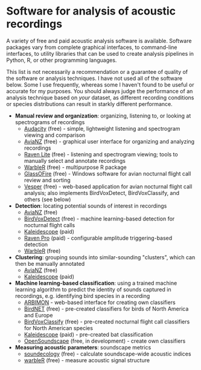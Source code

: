 # Software for analysis of acoustic recordings

A variety of free and paid acoustic analysis software is available. Software packages vary from complete graphical interfaces, to command-line interfaces, to utility libraries that can be used to create analysis pipelines in Python, R, or other programming languages. 

This list is not necessarily a recommendation or a guarantee of quality of the software or analysis techniques. I have not used all of the software below. Some I use frequently, whereas some I haven't found to be useful or accurate for my purposes. You should always judge the performance of an analysis technique based on *your* dataset, as different recording conditions or species distributions can result in starkly different performance.

* **Manual review and organization**: organizing, listening to, or looking at spectrograms of recordings
    * [Audacity](https://www.audacityteam.org/) (free) - simple, lightweight listening and spectrogram viewing and comparison
    * [AviaNZ](http://www.avianz.net/index.php) (free) - graphical user interface for organizing and analyzing recordings
    * [Raven Lite](https://ravensoundsoftware.com/software/raven-lite/) (free) - listening and spectrogram viewing; tools to manually select and annotate recordings
    * [WarbleR](https://marce10.github.io/warbleR/) (free) - multipurpose R package
    * [GlassOFire](http://www.oldbird.org/glassofire.htm) (free) - Windows software for avian nocturnal flight call review and sorting
    * [Vesper](https://github.com/HaroldMills/Vesper) (free) - web-based application for avian nocturnal flight call analysis; also implements BirdVoxDetect, BirdVoxClassify, and others (see below)
* **Detection**: locating potential sounds of interest in recordings
    * [AviaNZ](http://www.avianz.net/index.php) (free)
    * [BirdVoxDetect](https://github.com/BirdVox/birdvoxdetect) (free) - machine learning-based detection for nocturnal flight calls
    * [Kaleidescope](https://www.wildlifeacoustics.com/products/kaleidoscope-pro) (paid)
    * [Raven Pro](https://ravensoundsoftware.com/software/raven-pro) (paid) - configurable amplitude triggering-based detection
    * [WarbleR](https://marce10.github.io/warbleR/) (free)
* **Clustering**: grouping sounds into similar-sounding "clusters", which can then be manually annotated
    * [AviaNZ](http://www.avianz.net/index.php) (free)
    * [Kaleidescope](https://www.wildlifeacoustics.com/products/kaleidoscope-pro) (paid)
* **Machine learning-based classification**: using a trained machine learning algorithm to predict the identity of sounds captured in recordings, e.g. identifying bird species in a recording
    * [ARBIMON](https://arbimon.sieve-analytics.com/) - web-based interface for creating own classifiers
    * [BirdNET](https://github.com/kahst/BirdNET) (free) - pre-created classifiers for birds of North America and Europe
    * [BirdVoxClassify](https://github.com/BirdVox/birdvoxclassify) (free) - pre-created nocturnal flight call classifiers for North American species
    * [Kaleidescope](https://www.wildlifeacoustics.com/products/kaleidoscope-pro) (paid) - pre-created bat classification
    * [OpenSoundscape](https://github.com/ktizeslab/opensoundscape) (free, in development) - create own classifiers
* **Measuring acoustic parameters**: soundscape metrics
    * [soundecology](https://cran.r-project.org/web/packages/soundecology/vignettes/intro.html) (free) - calculate soundscape-wide acoustic indices
    * [warbleR](https://marce10.github.io/warbleR/) (free) - measure acoustic signal structure
